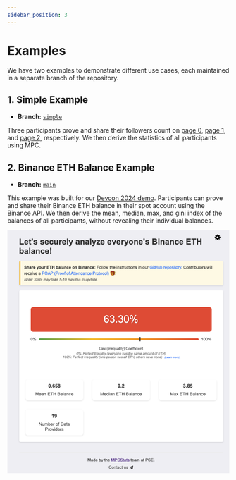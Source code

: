 ```yaml
---
sidebar_position: 3
---
```


# Examples

We have two examples to demonstrate different use cases, each maintained in a separate branch of the repository.

## 1. Simple Example

- **Branch:** [`simple`](https://github.com/ZKStats/mpc-demo-infra/tree/simple)

Three participants prove and share their followers count on [page 0](https://jernkunpittaya.github.io/followers-page/party_0.html), [page 1](https://jernkunpittaya.github.io/followers-page/party_1.html), and [page 2](https://jernkunpittaya.github.io/followers-page/party_2.html), respectively. We then derive the statistics of all participants using MPC.

## 2. Binance ETH Balance Example
- **Branch:** [`main`](https://github.com/ZKStats/mpc-demo-infra/tree/main)

This example was built for our [Devcon 2024 demo](https://pse-team.notion.site/MPCStats-Devcon-Demo-Report-3055bb69afd24d60bf8ee8d4fa5f774c). Participants can prove and share their Binance ETH balance in their spot account using the Binance API. We then derive the mean, median, max, and gini index of the balances of all participants, without revealing their individual balances.

![devcon-demo](./devcon-demo.png)
